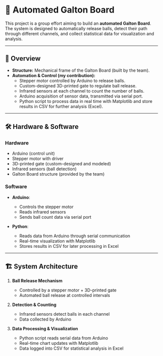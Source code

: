 # 🎲 Automated Galton Board

This project is a group effort aiming to build an **automated Galton Board**.  
The system is designed to automatically release balls, detect their path through different channels, and collect statistical data for visualization and analysis.  

---

## 📖 Overview

- **Structure:** Mechanical frame of the Galton Board (built by the team).  
- **Automation & Control (my contribution):**  
  - Stepper motor controlled by Arduino to release balls.  
  - Custom-designed 3D-printed gate to regulate ball release.  
  - Infrared sensors at each channel to count the number of balls.  
  - Arduino acquisition of sensor data, transmitted via serial port.  
  - Python script to process data in real time with Matplotlib and store results in CSV for further analysis (Excel).  

---

## 🛠️ Hardware & Software

### Hardware
- Arduino (control unit)  
- Stepper motor with driver  
- 3D-printed gate (custom-designed and modeled)  
- Infrared sensors (ball detection)  
- Galton Board structure (provided by the team)  

### Software
- **Arduino**:  
  - Controls the stepper motor  
  - Reads infrared sensors  
  - Sends ball count data via serial port  

- **Python**:  
  - Reads data from Arduino through serial communication  
  - Real-time visualization with Matplotlib  
  - Stores results in CSV for later processing in Excel  

---

## 🏗️ System Architecture

1. **Ball Release Mechanism**  
   - Controlled by a stepper motor + 3D-printed gate  
   - Automated ball release at controlled intervals  

2. **Detection & Counting**  
   - Infrared sensors detect balls in each channel  
   - Data collected by Arduino  

3. **Data Processing & Visualization**  
   - Python script reads serial data from Arduino  
   - Real-time chart updates with Matplotlib  
   - Data logged into CSV for statistical analysis in Excel  
